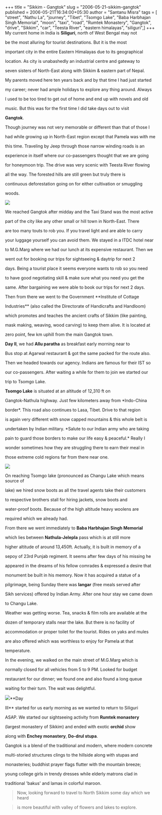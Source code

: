 +++
title = "Sikkim - Gangtok"
slug = "2006-05-21-sikkim-gangtok"
published = 2006-05-21T16:34:00+05:30
author = "Santanu Misra"
tags = [ "street", "Nathu La", "journey", "Tibet", "Tsomgo Lake", "Baba Harbhajan Singh Memorial", "moon", "taxi", "road", "Rumtek Monastery", "Gangtok", "drive", "Sikkim", "car", "Teesta River", "eastern himalayas", "siliguri",]
+++
My current home in India is **Siliguri**, north of West Bengal may not
be the most alluring for tourist destinations. But it is the most
important city in the entire Eastern Himalayas due to its geographical
location. As city is unabashedly an industrial centre and gateway to
seven sisters of North-East along with Sikkim & eastern part of Nepal.
My parents moved here ten years back and by that time I had just started
my career; never had ample holidays to explore any thing around. Always
I used to be too tired to get out of home and end up with novels and old
music. But this was for the first time I did take days out to visit
**Gangtok**.

  
Though journey was not very memorable or different than that of those I
had while growing up in North-East region except that Pamela was with me
this time. Traveling by Jeep through those narrow winding roads is an
experience in itself where our co-passengers thought that we are going
for honeymoon trip. The drive was very scenic with Teesta River flowing
all the way. The forested hills are still green but truly there is
continuous deforestation going on for either cultivation or smuggling
woods.  
  

  

[![](../images/thumbnails/2006-05-21-sikkim-gangtok-11232570226_7b3d02fabc_m.jpg)](../images/2006-05-21-sikkim-gangtok-11232570226_7b3d02fabc_m.jpg)

We reached Gangtok after midday and the Taxi Stand was the most active
part of the city like any other small or hill town in North-East. There
are too many touts to rob you. If you travel light and are able to carry
your luggage yourself you can avoid them. We stayed in a ITDC hotel near
to M.G.Marg where we had our lunch at its expensive restaurant. Then we
went out for booking our trips for sightseeing & daytrip for next 2
days. Being a tourist place it seems everyone wants to rob so you need
to have good negotiating skill & make sure what you need you get the
same. After bargaining we were able to book our trips for next 2 days.
Then from there we went to the Government **Institute of Cottage
Industries** (also called the Directorate of Handicrafts and Handloom)
which promotes and teaches the ancient crafts of Sikkim (like painting,
mask making, weaving, wood carving) to keep them alive. It is located at
zero point, few km uphill from the main Gangtok town.  
  

  

**Day II**, we had **Allu paratha** as breakfast early morning near to
Bus stop at Agarwal restaurant & got the same packed for the route also.
Then we headed towards our agency. Indians are famous for their IST so
our co-passengers. After waiting a while for them to join we started our
trip to Tsomgo Lake.

**Tsomgo Lake** is situated at an altitude of 12,310 ft on
Gangtok-Nathula highway. Just few kilometers away from *Indo-China
border*. This road also continues to Lasa, Tibet. Drive to that region
is again very different with snow capped mountains & this whole belt is
undertaken by Indian military. *Salute to our Indian army who are taking
pain to guard those borders to make our life easy & peaceful.* Really I
wonder sometimes how they are struggling there to earn their meal in
those extreme cold regions far from there near one.

[![](../images/thumbnails/2006-05-21-sikkim-gangtok-11232568466_74c180be12_m.jpg)](../images/2006-05-21-sikkim-gangtok-11232568466_74c180be12_m.jpg)

On reaching Tsomgo lake (pronounced as Changu Lake which means source of
lake) we hired snow boots as all the travel agents take their customers
to respective brothers stall for hiring jackets, snow boots and
water-proof boots. Because of the high altitude heavy woolens are
required which we already had.

From there we went immediately to **Baba Harbhajan Singh Memorial**
which lies between **Nathula-Jelepla** pass which is at still more
higher altitude of around 13,450ft. Actually, it is built in memory of a
sepoy of 23rd Punjab regiment. It seems after few days of his missing he
appeared in the dreams of his fellow comrades & expressed a desire that
monument be built in his memory. Now it has acquired a statue of a
pilgrimage, being Sunday there was **langar** (free meals served after
Sikh services) offered by Indian Army. After one hour stay we came down
to Changu Lake.

  
Weather was getting worse. Tea, snacks & film rolls are available at the
dozen of temporary stalls near the lake. But there is no facility of
accommodation or proper toilet for the tourist. Rides on yaks and mules
are also offered which was worthless to enjoy for Pamela at that
temperature.

In the evening, we walked on the main street of M.G.Marg which is
normally closed for all vehicles from 5 to 9 PM. Looked for budget
restaurant for our dinner; we found one and also found a long queue
waiting for their turn. The wait was delightful.  
  

  

[![](../images/thumbnails/2006-05-21-sikkim-gangtok-11232544055_25e3898bb8_m.jpg)](../images/2006-05-21-sikkim-gangtok-11232544055_25e3898bb8_m.jpg)**Day
III** started for us early morning as we wanted to return to Siliguri
ASAP. We started our sightseeing activity from **Rumtek monastery**
(largest monastery of Sikkim) and ended with exotic **orchid** show
along with **Enchey monastery**, **Do-drul stupa**.

Gangtok is a blend of the traditional and modern, where modern concrete
multi-storied structures clings to the hillside along with stupas and
monasteries; buddhist prayer flags flutter with the mountain breeze;
young college girls in trendy dresses while elderly matrons clad in
traditional 'bakus' and lamas in colorful maroon.  
  

> Now, looking forward to travel to North Sikkim some day which we heard
> is more beautiful with valley of flowers and lakes to explore.
